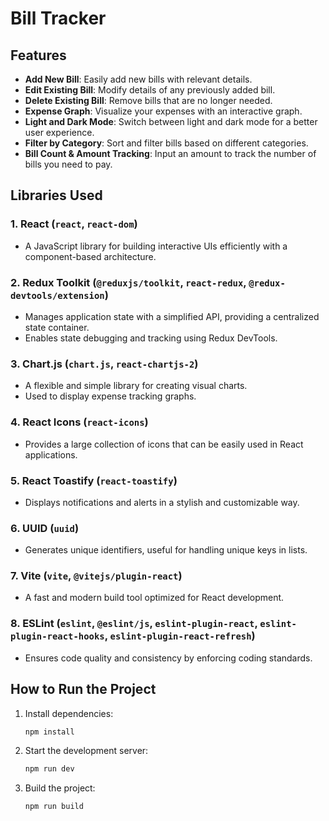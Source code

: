 # Bill Tracker

## Features

- **Add New Bill**: Easily add new bills with relevant details.
- **Edit Existing Bill**: Modify details of any previously added bill.
- **Delete Existing Bill**: Remove bills that are no longer needed.
- **Expense Graph**: Visualize your expenses with an interactive graph.
- **Light and Dark Mode**: Switch between light and dark mode for a better user experience.
- **Filter by Category**: Sort and filter bills based on different categories.
- **Bill Count & Amount Tracking**: Input an amount to track the number of bills you need to pay.

## Libraries Used

### 1. **React** (`react`, `react-dom`)

- A JavaScript library for building interactive UIs efficiently with a component-based architecture.

### 2. **Redux Toolkit** (`@reduxjs/toolkit`, `react-redux`, `@redux-devtools/extension`)

- Manages application state with a simplified API, providing a centralized state container.
- Enables state debugging and tracking using Redux DevTools.

### 3. **Chart.js** (`chart.js`, `react-chartjs-2`)

- A flexible and simple library for creating visual charts.
- Used to display expense tracking graphs.

### 4. **React Icons** (`react-icons`)

- Provides a large collection of icons that can be easily used in React applications.

### 5. **React Toastify** (`react-toastify`)

- Displays notifications and alerts in a stylish and customizable way.

### 6. **UUID** (`uuid`)

- Generates unique identifiers, useful for handling unique keys in lists.

### 7. **Vite** (`vite`, `@vitejs/plugin-react`)

- A fast and modern build tool optimized for React development.

### 8. **ESLint** (`eslint`, `@eslint/js`, `eslint-plugin-react`, `eslint-plugin-react-hooks`, `eslint-plugin-react-refresh`)

- Ensures code quality and consistency by enforcing coding standards.

## How to Run the Project

1. Install dependencies:

   ```sh
   npm install
   ```

2. Start the development server:

   ```sh
   npm run dev
   ```

3. Build the project:

   ```sh
   npm run build
   ```
